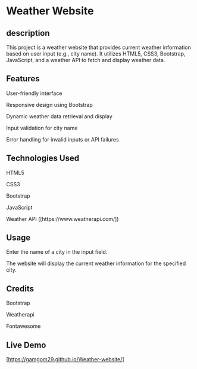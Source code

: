 # Weather Website 
## description
This project is a weather website that provides current weather information based on user input (e.g., city name).
It utilizes HTML5, CSS3, Bootstrap, JavaScript, and a weather API to fetch and display weather data.

## Features
<p>User-friendly interface</p>
<p> Responsive design using Bootstrap</p>
<p> Dynamic weather data retrieval and display</p>
<p> Input validation for city name</p>
<p>Error handling for invalid inputs or API failures</p>

## Technologies Used
<p>HTML5</p>
<p>CSS3</p>
<p>Bootstrap</p>
<p>JavaScript</p>
<p>Weather API ([https://www.weatherapi.com/])</p>

## Usage
<p>Enter the name of a city in the input field.</p>
<p>The website will display the current weather information for the specified city.</p>

## Credits
<p>Bootstrap</p>
<P>Weatherapi</P>
<P>Fontawesome</P>

## Live Demo
[https://gamgom29.github.io/Weather-website/]
